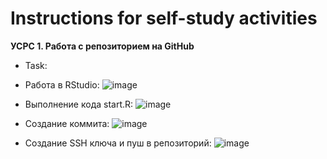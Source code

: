# Instructions for self-study activities

**УСРС 1. Работа с репозиторием на GitHub** 

* Task: 

* Работа в RStudio: ![image](https://user-images.githubusercontent.com/49041633/138925035-79afbd3f-4e90-4ba8-8760-df929b53af3b.png)
* Выполнение кода  start.R: ![image](https://user-images.githubusercontent.com/49041633/138925141-53208400-01b9-46cc-9cb8-bd9a767d6cee.png)
* Создание коммита: ![image](https://user-images.githubusercontent.com/49041633/138925284-99ebdd44-8f50-4996-8f83-996f7c0b7b7b.png)
* Создание SSH ключа и пуш в репозиторий: ![image](https://user-images.githubusercontent.com/49041633/138925477-5d765f70-709b-423b-9ee7-a7a50ed94ee3.png)
